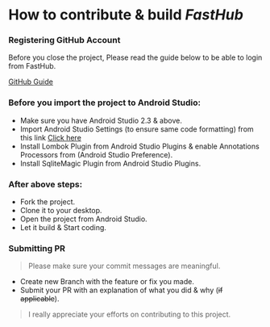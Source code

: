 # How to contribute & build *FastHub*

### Registering GitHub Account

Before you close the project, Please read the guide below to be able to login from FastHub.

[GitHub Guide](https://auth0.com/docs/connections/social/github)

### Before you import the project to Android Studio:

- Make sure you have Android Studio 2.3 & above.
- Import Android Studio Settings (to ensure same code formatting) from this link [Click here](https://raw.githubusercontent.com/k0shk0sh/FastHub/master/fasthub_as_settings.jar)
- Install Lombok Plugin from Android Studio Plugins & enable Annotations Processors from (Android Studio Preference).
- Install SqliteMagic Plugin from Android Studio Plugins.


### After above steps:

- Fork the project.
- Clone it to your desktop.
- Open the project from Android Studio.
- Let it build & Start coding.

### Submitting PR

 > Please make sure your commit messages are meaningful.
 
- Create new Branch with the feature or fix you made.
- Submit your PR with an explanation of what you did & why (~~if applicable~~).



> I really appreciate your efforts on contributing to this project.